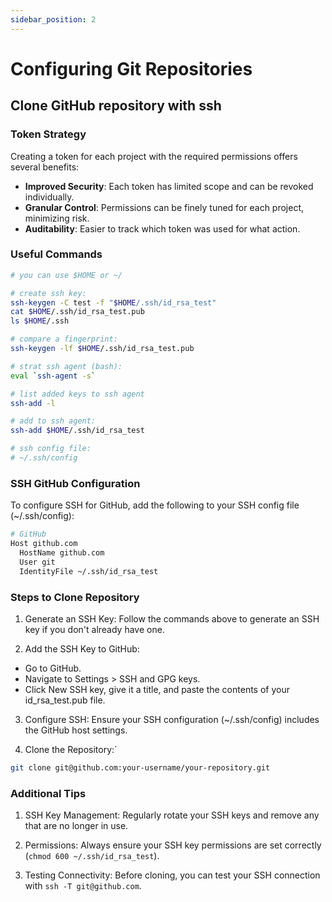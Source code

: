 ```yaml
---
sidebar_position: 2
---
```


# Configuring Git Repositories

## Clone GitHub repository with ssh

### Token Strategy

Creating a token for each project with the required permissions offers several benefits:

- **Improved Security**: Each token has limited scope and can be revoked individually.
- **Granular Control**: Permissions can be finely tuned for each project, minimizing risk.
- **Auditability**: Easier to track which token was used for what action.

### Useful Commands

```sh
# you can use $HOME or ~/

# create ssh key:
ssh-keygen -C test -f "$HOME/.ssh/id_rsa_test"
cat $HOME/.ssh/id_rsa_test.pub
ls $HOME/.ssh

# compare a fingerprint:
ssh-keygen -lf $HOME/.ssh/id_rsa_test.pub

# strat ssh agent (bash):
eval `ssh-agent -s`

# list added keys to ssh agent
ssh-add -l

# add to ssh agent:
ssh-add $HOME/.ssh/id_rsa_test

# ssh config file:
# ~/.ssh/config
```

### SSH GitHub Configuration

To configure SSH for GitHub, add the following to your SSH config file (~/.ssh/config):

```sh
# GitHub
Host github.com
  HostName github.com
  User git
  IdentityFile ~/.ssh/id_rsa_test
```

### Steps to Clone Repository

1. Generate an SSH Key: Follow the commands above to generate an SSH key if you don't already have one.

2. Add the SSH Key to GitHub:

- Go to GitHub.
- Navigate to Settings > SSH and GPG keys.
- Click New SSH key, give it a title, and paste the contents of your id_rsa_test.pub file.

3. Configure SSH: Ensure your SSH configuration (~/.ssh/config) includes the GitHub host settings.

4. Clone the Repository:`

```sh
git clone git@github.com:your-username/your-repository.git
```

### Additional Tips

1. SSH Key Management: Regularly rotate your SSH keys and remove any that are no longer in use.

2. Permissions: Always ensure your SSH key permissions are set correctly (`chmod 600 ~/.ssh/id_rsa_test`).

3. Testing Connectivity: Before cloning, you can test your SSH connection with `ssh -T git@github.com`.

